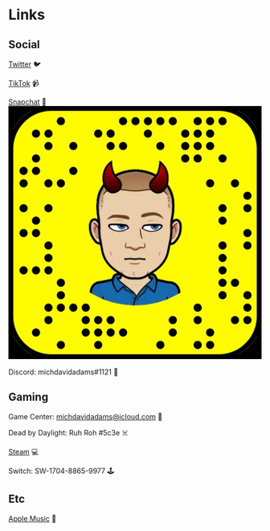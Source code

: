 # Links

## Social

[Twitter](<https://twitter.com/michdavidadams>) 🐦

[TikTok](<https://www.tiktok.com/@michaeldavidadams>) 📹

[Snapchat](<https://www.snapchat.com/add/michaeldadams>) 👻
![Snapchat code](/assets/snapchat.JPG)

Discord: michdavidadams#1121 👾


## Gaming

Game Center: michdavidadams@icloud.com 📱

Dead by Daylight: Ruh Roh #5c3e ☠️

[Steam](<https://steamcommunity.com/id/michdavidadams/>) 💻

Switch: SW-1704-8865-9977 🕹️


## Etc

[Apple Music](<https://music.apple.com/profile/michdavidadams>) 🎵
